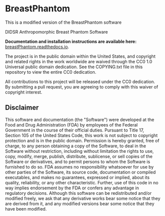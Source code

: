# BreastPhantom

This is a modified version of the BreastPhantom software

DIDSR Anthropomorphic Breast Phantom Software

**Documentation and installation instructions are available here:**
[breastPhantom.readthedocs.io](https://breastPhantom.readthedocs.io).

The project is in the public domain within the United States, and
copyright and related rights in the work worldwide are waived through
the CC0 1.0 Universal public domain dedication. See the COPYING.txt
file in this repository to view the entire CC0 dedication.

All contributions to this project will be released under the CC0
dedication. By submitting a pull request, you are agreeing to comply
with this waiver of copyright interest.

## Disclaimer

This software and documentation (the "Software") were developed at the
Food and Drug Administration (FDA) by employees of the Federal Government
in the course of their official duties. Pursuant to Title 17, Section 105
of the United States Code, this work is not subject to copyright protection
and is in the public domain. Permission is hereby granted, free of charge,
to any person obtaining a copy of the Software, to deal in the Software
without restriction, including without limitation the rights to use, copy,
modify, merge, publish, distribute, sublicense, or sell copies of the
Software or derivatives, and to permit persons to whom the Software is
furnished to do so. FDA assumes no responsibility whatsoever for use by
other parties of the Software, its source code, documentation or compiled
executables, and makes no guarantees, expressed or implied, about its
quality, reliability, or any other characteristic. Further, use of this
code in no way implies endorsement by the FDA or confers any advantage in
regulatory decisions. Although this software can be redistributed and/or
modified freely, we ask that any derivative works bear some notice that
they are derived from it, and any modified versions bear some notice that
they have been modified.
